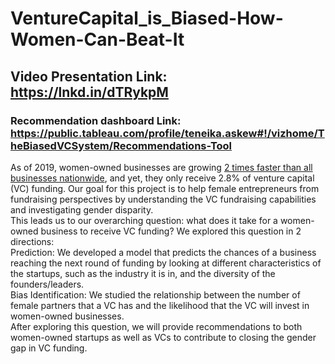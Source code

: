 # VentureCapital_is_Biased-How-Women-Can-Beat-It
## Video Presentation Link: https://lnkd.in/dTRykpM
### Recommendation dashboard Link:  https://public.tableau.com/profile/teneika.askew#!/vizhome/TheBiasedVCSystem/Recommendations-Tool
As of 2019, women-owned businesses are growing [2 times faster than all businesses nationwide](https://www.businesswire.com/news/home/20190923005500/en/Woman-Owned-Businesses-Are-Growing-2X-Faster-On-Average-Than-All-Businesses-Nationwide), and yet, they only receive 2.8% of venture capital (VC) funding. 
Our goal for this project is to help female entrepreneurs from fundraising perspectives by understanding the VC fundraising capabilities and investigating gender disparity. <br> This leads us to our overarching question: what does it take for a women-owned business to receive VC funding? We explored this question in 2 directions: <br>
Prediction: We developed a model that predicts the chances of a business reaching the next round of funding by looking at different characteristics of the startups, such as the industry it is in, and the diversity of the founders/leaders.
<br> Bias Identification: We studied the relationship between the number of female partners that a VC has and the likelihood that the VC will invest in women-owned businesses. <br>
After exploring this question, we will provide recommendations to both women-owned startups as well as VCs to contribute to closing the gender gap in VC funding. 
 
